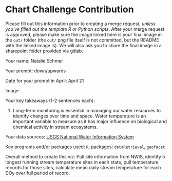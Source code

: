 # Chart Challenge Contribution

Please fill out this information prior to creating a merge request, *unless you've filled out the template R or Python scripts*. After your merge request is approved, please make sure the image linked here is your final image in the `out/` folder (the `out/` png file itself is not committed, but the README with the linked image is). We will also ask you to share the final image in a sharepoint folder provided via gitlab.

Your name: Natalie Schmer

Your prompt: down/upwards

Date for your prompt in April: April 21

Image:



Your key takeaways (1-2 sentences each):

1. Long-term monitoring is essential in managing our water resources to identify changes over time and space. Water temperature is an important variable to measure as it has major influence on biological and chemical activity in stream ecosystems.

Your data sources: [USGS National Water Information System](https://waterdata.usgs.gov/nwis)

Key programs and/or packages used: `R`, packages: `dataRetrieval`, `geofacet`

Overall method to create this viz: Pull site information from NWIS, identify 5 longest running stream temperature sites in each state, pull temperature records for those sites, calculate mean daily stream temperature for each DOy over full period of record.
